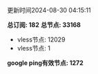 更新时间2024-08-30 04:15:11

**总订阅: 182**
**总节点: 33168**
- vless节点: 12029
- vless节点: 1

**google ping有效节点: 1272**
